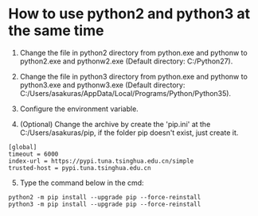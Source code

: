 # How to use python2 and python3 at the same time

1. Change the file in python2 directory from python.exe and pythonw to python2.exe and pythonw2.exe (Default directory: C:/Python27).
 
2. Change the file in python3 directory from python.exe and pythonw to python3.exe and pythonw3.exe (Default directory: C:/Users/asakuras/AppData/Local/Programs/Python/Python35).
 
3. Configure the environment variable.
 
4. (Optional) Change the archive by create the 'pip.ini' at the C:/Users/asakuras/pip, if the folder pip doesn't exist, just create it.
 
```
[global]
timeout = 6000
index-url = https://pypi.tuna.tsinghua.edu.cn/simple
trusted-host = pypi.tuna.tsinghua.edu.cn
```

5. Type the command below in the cmd:

```
python2 -m pip install --upgrade pip --force-reinstall
python3 -m pip install --upgrade pip --force-reinstall
```
